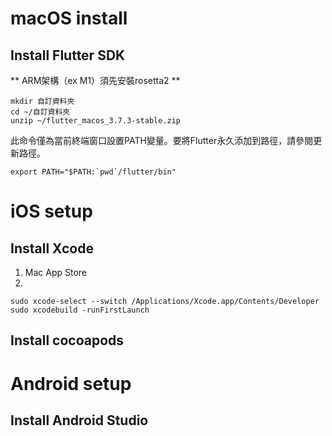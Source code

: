 # macOS install
## Install Flutter SDK
** ARM架構（ex M1）須先安裝rosetta2 **
```
mkdir 自訂資料夾
cd ~/自訂資料夾
unzip ~/flutter_macos_3.7.3-stable.zip
```

此命令僅為當前終端窗口設置PATH變量。要將Flutter永久添加到路徑，請參閱更新路徑。
```
export PATH="$PATH:`pwd`/flutter/bin"
```
# iOS setup
## Install Xcode
1. Mac App Store
2. 
``` 
sudo xcode-select --switch /Applications/Xcode.app/Contents/Developer
sudo xcodebuild -runFirstLaunch
```

## Install cocoapods


# Android setup

## Install Android Studio


